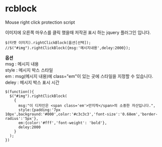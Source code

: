 # rcblock
Mouse right click protection script

이미지에 오른쪽 마우스를 클릭 했을때 저작권 표시 하는 jquery 플러그인 입니다.  

```
$(타켓 이미지).rightClickBlock(옵션[선택]); //$("#img").rightClickBlock({msg:'메시지내용',deley:2000});
```
  
**옵션**  
msg : 메시지 내용  
style : 메시지 박스 스타일  
em : msg(메시지 내용)에 class="em"이 있는 곳에 스타일을 지정할 수 있습니다.  
deley : 메시지 박스 표시 시간  

 
```
$(function(){
  $("#img").rightClickBlock(
    {
      msg:"이 디자인은 <span class='em'>만지작</span>의 소중한 자산입니다.",
      style:{padding:'7px 10px',background:'#000',color:'#c3c3c3','font-size':'0.68em','border-radius':'5px'},
      em:{color:'#fff','font-weight': 'bold'},
      deley:2000
    }
  );
})
```


